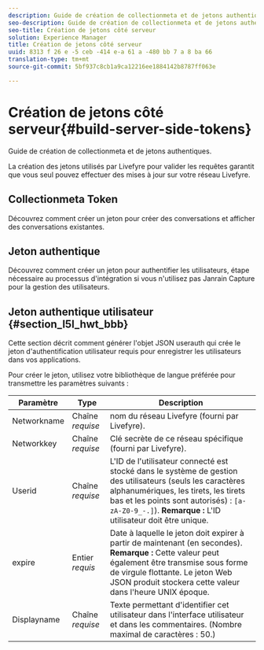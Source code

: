 ```yaml
---
description: Guide de création de collectionmeta et de jetons authentiques.
seo-description: Guide de création de collectionmeta et de jetons authentiques.
seo-title: Création de jetons côté serveur
solution: Experience Manager
title: Création de jetons côté serveur
uuid: 8313 f 26 e -5 ceb -414 e-a 61 a -480 bb 7 a 8 ba 66
translation-type: tm+mt
source-git-commit: 5bf937c8cb1a9ca12216ee1884142b8787ff063e

---
```



# Création de jetons côté serveur{#build-server-side-tokens}

Guide de création de collectionmeta et de jetons authentiques.

La création des jetons utilisés par Livefyre pour valider les requêtes garantit que vous seul pouvez effectuer des mises à jour sur votre réseau Livefyre.

## Collectionmeta Token

Découvrez comment créer un jeton pour créer des conversations et afficher des conversations existantes.

## Jeton authentique

Découvrez comment créer un jeton pour authentifier les utilisateurs, étape nécessaire au processus d&#39;intégration si vous n&#39;utilisez pas Janrain Capture pour la gestion des utilisateurs.

## Jeton authentique utilisateur {#section_l5l_hwt_bbb}

Cette section décrit comment générer l&#39;objet JSON userauth qui crée le jeton d&#39;authentification utilisateur requis pour enregistrer les utilisateurs dans vos applications.

Pour créer le jeton, utilisez votre bibliothèque de langue préférée pour transmettre les paramètres suivants :

| Paramètre | Type | Description |
|---|---|---|
| Networkname | Chaîne *requise* | nom du réseau Livefyre (fourni par Livefyre). |
| Networkkey | Chaîne *requise* | Clé secrète de ce réseau spécifique (fourni par Livefyre). |
| Userid | Chaîne *requise* | L&#39;ID de l&#39;utilisateur connecté est stocké dans le système de gestion des utilisateurs (seuls les caractères alphanumériques, les tirets, les tirets bas et les points sont autorisés) : `[a-zA-Z0-9_-.]`). **Remarque :** L&#39;ID utilisateur doit être unique. |
| expire | Entier *requis* | Date à laquelle le jeton doit expirer à partir de maintenant (en secondes). **Remarque :** Cette valeur peut également être transmise sous forme de virgule flottante. Le jeton Web JSON produit stockera cette valeur dans l&#39;heure UNIX époque. |
| Displayname | Chaîne *requise* | Texte permettant d&#39;identifier cet utilisateur dans l&#39;interface utilisateur et dans les commentaires. (Nombre maximal de caractères : 50.) |

